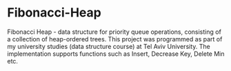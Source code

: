 # Fibonacci-Heap
Fibonacci Heap -  data structure for priority queue operations, consisting of a collection of heap-ordered trees.
This project was programmed as part of my university studies (data structure course) at Tel Aviv University.
The implementation supports functions such as Insert, Decrease Key, Delete Min etc.

